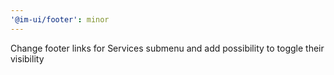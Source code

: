```yaml
---
'@im-ui/footer': minor
---
```


Change footer links for Services submenu and add possibility to toggle their visibility
